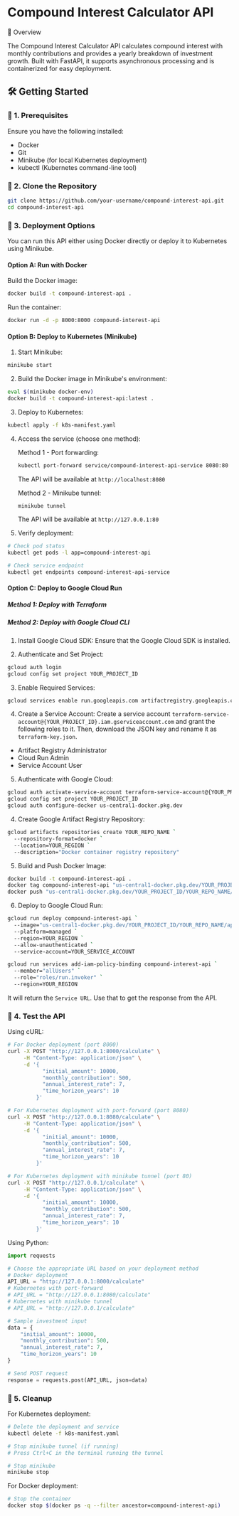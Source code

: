 # Compound Interest Calculator API

🚀 Overview

The Compound Interest Calculator API calculates compound interest with monthly contributions and provides a yearly breakdown of investment growth. Built with FastAPI, it supports asynchronous processing and is containerized for easy deployment.

## 🛠 Getting Started

### 🔹 1. Prerequisites

Ensure you have the following installed:
- Docker
- Git
- Minikube (for local Kubernetes deployment)
- kubectl (Kubernetes command-line tool)

### 🔹 2. Clone the Repository

```bash
git clone https://github.com/your-username/compound-interest-api.git
cd compound-interest-api
```

### 🔹 3. Deployment Options

You can run this API either using Docker directly or deploy it to Kubernetes using Minikube.

#### Option A: Run with Docker

Build the Docker image:
```bash
docker build -t compound-interest-api .
```

Run the container:
```bash
docker run -d -p 8000:8000 compound-interest-api
```

#### Option B: Deploy to Kubernetes (Minikube)

1. Start Minikube:
```bash
minikube start
```

2. Build the Docker image in Minikube's environment:
```bash
eval $(minikube docker-env)
docker build -t compound-interest-api:latest .
```

3. Deploy to Kubernetes:
```bash
kubectl apply -f k8s-manifest.yaml
```

4. Access the service (choose one method):

   Method 1 - Port forwarding:
   ```bash
   kubectl port-forward service/compound-interest-api-service 8080:80
   ```
   The API will be available at `http://localhost:8080`

   Method 2 - Minikube tunnel:
   ```bash
   minikube tunnel
   ```
   The API will be available at `http://127.0.0.1:80`

5. Verify deployment:
```bash
# Check pod status
kubectl get pods -l app=compound-interest-api

# Check service endpoint
kubectl get endpoints compound-interest-api-service
```

#### Option C: Deploy to Google Cloud Run

##### Method 1: Deploy with Terraform

##### Method 2: Deploy with Google Cloud CLI

1. Install Google Cloud SDK: Ensure that the Google Cloud SDK is installed.

2. Authenticate and Set Project:
```bash
gcloud auth login
gcloud config set project YOUR_PROJECT_ID
```

3. Enable Required Services:
```bash
gcloud services enable run.googleapis.com artifactregistry.googleapis.com
```

4. Create a Service Account:
Create a service account `terraform-service-account@{YOUR_PROJECT_ID}.iam.gserviceaccount.com` and grant the following roles to it. Then, download the JSON key and rename it as `terraform-key.json`.
  - Artifact Registry Administrator
  - Cloud Run Admin
  - Service Account User

5. Authenticate with Google Cloud:
```bash
gcloud auth activate-service-account terraform-service-account@{YOUR_PROJECT_ID}.iam.gserviceaccount.com --key-file="terraform-key.json"
gcloud config set project YOUR_PROJECT_ID
gcloud auth configure-docker us-central1-docker.pkg.dev
```

4. Create Google Artifact Registry Repository:
```bash
gcloud artifacts repositories create YOUR_REPO_NAME `
  --repository-format=docker `
  --location=YOUR_REGION `
  --description="Docker container registry repository"
```

5. Build and Push Docker Image:
``` bash
docker build -t compound-interest-api .
docker tag compound-interest-api "us-central1-docker.pkg.dev/YOUR_PROJECT_ID/YOUR_REPO_NAME/app:v1"
docker push "us-central1-docker.pkg.dev/YOUR_PROJECT_ID/YOUR_REPO_NAME/app:v1"
```

6. Deploy to Google Cloud Run:
``` bash
gcloud run deploy compound-interest-api `
  --image="us-central1-docker.pkg.dev/YOUR_PROJECT_ID/YOUR_REPO_NAME/app:v1" `
  --platform=managed `
  --region=YOUR_REGION `
  --allow-unauthenticated `
  --service-account=YOUR_SERVICE_ACCOUNT

gcloud run services add-iam-policy-binding compound-interest-api `
  --member="allUsers" `
  --role="roles/run.invoker" `
  --region=YOUR_REGION
```

It will return the `Service URL`. Use that to get the response from the API.

### 🔹 4. Test the API

Using cURL:

```bash
# For Docker deployment (port 8000)
curl -X POST "http://127.0.0.1:8000/calculate" \
     -H "Content-Type: application/json" \
     -d '{
           "initial_amount": 10000,
           "monthly_contribution": 500,
           "annual_interest_rate": 7,
           "time_horizon_years": 10
         }'

# For Kubernetes deployment with port-forward (port 8080)
curl -X POST "http://127.0.0.1:8080/calculate" \
     -H "Content-Type: application/json" \
     -d '{
           "initial_amount": 10000,
           "monthly_contribution": 500,
           "annual_interest_rate": 7,
           "time_horizon_years": 10
         }'

# For Kubernetes deployment with minikube tunnel (port 80)
curl -X POST "http://127.0.0.1/calculate" \
     -H "Content-Type: application/json" \
     -d '{
           "initial_amount": 10000,
           "monthly_contribution": 500,
           "annual_interest_rate": 7,
           "time_horizon_years": 10
         }'
```

Using Python:
```python
import requests

# Choose the appropriate URL based on your deployment method
# Docker deployment
API_URL = "http://127.0.0.1:8000/calculate"
# Kubernetes with port-forward
# API_URL = "http://127.0.0.1:8080/calculate"
# Kubernetes with minikube tunnel
# API_URL = "http://127.0.0.1/calculate"

# Sample investment input
data = {
    "initial_amount": 10000,
    "monthly_contribution": 500,
    "annual_interest_rate": 7,
    "time_horizon_years": 10
}

# Send POST request
response = requests.post(API_URL, json=data)
```

### 🔹 5. Cleanup

For Kubernetes deployment:
```bash
# Delete the deployment and service
kubectl delete -f k8s-manifest.yaml

# Stop minikube tunnel (if running)
# Press Ctrl+C in the terminal running the tunnel

# Stop minikube
minikube stop
```

For Docker deployment:
```bash
# Stop the container
docker stop $(docker ps -q --filter ancestor=compound-interest-api)
```